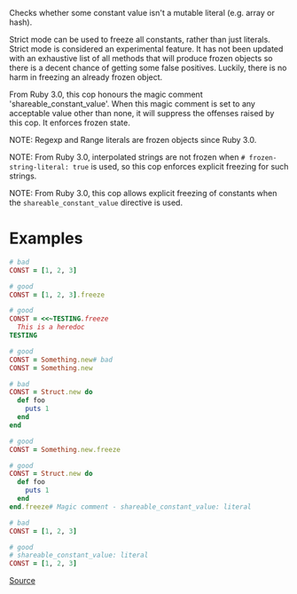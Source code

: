 
Checks whether some constant value isn't a
mutable literal (e.g. array or hash).

Strict mode can be used to freeze all constants, rather than
just literals.
Strict mode is considered an experimental feature. It has not been
updated with an exhaustive list of all methods that will produce
frozen objects so there is a decent chance of getting some false
positives. Luckily, there is no harm in freezing an already
frozen object.

From Ruby 3.0, this cop honours the magic comment
'shareable_constant_value'. When this magic comment is set to any
acceptable value other than none, it will suppress the offenses
raised by this cop. It enforces frozen state.

NOTE: Regexp and Range literals are frozen objects since Ruby 3.0.

NOTE: From Ruby 3.0, interpolated strings are not frozen when
`# frozen-string-literal: true` is used, so this cop enforces explicit
freezing for such strings.

NOTE: From Ruby 3.0, this cop allows explicit freezing of constants when
the `shareable_constant_value` directive is used.

# Examples

```ruby
# bad
CONST = [1, 2, 3]

# good
CONST = [1, 2, 3].freeze

# good
CONST = <<~TESTING.freeze
  This is a heredoc
TESTING

# good
CONST = Something.new# bad
CONST = Something.new

# bad
CONST = Struct.new do
  def foo
    puts 1
  end
end

# good
CONST = Something.new.freeze

# good
CONST = Struct.new do
  def foo
    puts 1
  end
end.freeze# Magic comment - shareable_constant_value: literal

# bad
CONST = [1, 2, 3]

# good
# shareable_constant_value: literal
CONST = [1, 2, 3]
```

[Source](http://www.rubydoc.info/gems/rubocop/RuboCop/Cop/Style/MutableConstant)